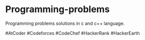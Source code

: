 # Programming-problems
Programming problems solutions in c and c++ language.

#AtCoder
#Codeforces
#CodeChef
#HackerRank
#HackerEarth
